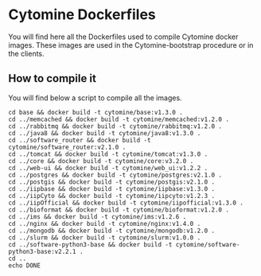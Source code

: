 # Cytomine Dockerfiles
You will find here all the Dockerfiles used to compile Cytomine docker images.
These images are used in the Cytomine-bootstrap procedure or in the clients.

## How to compile it
You will find below a script to compile all the images.

    cd base && docker build -t cytomine/base:v1.3.0 .
    cd ../memcached && docker build -t cytomine/memcached:v1.2.0 .
    cd ../rabbitmq && docker build -t cytomine/rabbitmq:v1.2.0 .
    cd ../java8 && docker build -t cytomine/java8:v1.3.0 .
    cd ../software_router && docker build -t cytomine/software_router:v2.1.0 .
    cd ../tomcat && docker build -t cytomine/tomcat:v1.3.0 .
    cd ../core && docker build -t cytomine/core:v3.2.0 .
    cd ../web-ui && docker build -t cytomine/web_ui:v1.2.2 .
    cd ../postgres && docker build -t cytomine/postgres:v2.1.0 .
    cd ../postgis && docker build -t cytomine/postgis:v2.1.0 .
    cd ../iipbase && docker build -t cytomine/iipbase:v1.3.0 .
    cd ../iipCyto && docker build -t cytomine/iipcyto:v1.2.3 .
    cd ../iipOfficial && docker build -t cytomine/iipofficial:v1.3.0 .
    cd ../bioformat && docker build -t cytomine/bioformat:v1.2.0 .
    cd ../ims && docker build -t cytomine/ims:v1.2.6 .
    cd ../nginx && docker build -t cytomine/nginx:v1.4.0 .
    cd ../mongodb && docker build -t cytomine/mongodb:v1.2.0 .
    cd ../slurm && docker build -t cytomine/slurm:v1.0.0 .
    cd ../software-python3-base && docker build -t cytomine/software-python3-base:v2.2.1 .
    cd ..
    echo DONE
